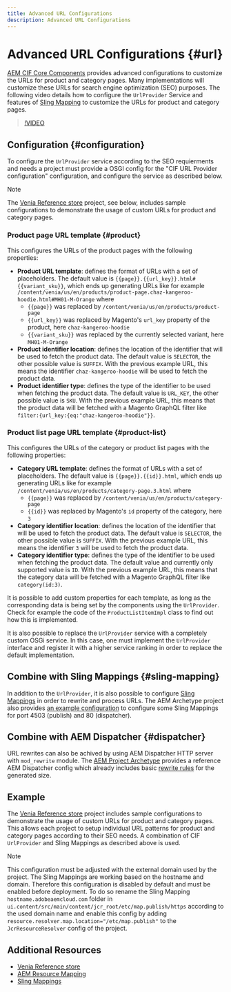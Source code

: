 ```yaml
---
title: Advanced URL Configurations
description: Advanced URL Configurations
---
```


# Advanced URL Configurations {#url}

[AEM CIF Core Components](https://github.com/adobe/aem-core-cif-components) provides advanced configurations to customize the URLs for product and category pages. Many implementations will customize these URLs for search engine optimization (SEO) purposes.  The following video details how to configure the `UrlProvider` Service and features of [Sling Mapping](https://sling.apache.org/documentation/the-sling-engine/mappings-for-resource-resolution.html) to customize the URLs for product and category pages.

>[!VIDEO](https://video.tv.adobe.com/v/34350/?quality=12)

## Configuration {#configuration}

To configure the `UrlProvider` service according to the SEO requierments and needs a project must provide a OSGI config for the "CIF URL Provider configuration" configuration, and configure the service as described below.

>[!NOTE]
>
> The [Venia Reference store](https://github.com/adobe/aem-cif-guides-venia) project, see below, includes sample configurations to demonstrate the usage of custom URLs for product and category pages.

### Product page URL template {#product}

This configures the URLs of the product pages with the following properties:

* **Product URL template**: defines the format of URLs with a set of placeholders. The default value is `{{page}}.{{url_key}}.html#{{variant_sku}}`, which ends up generating URLs like for example `/content/venia/us/en/products/product-page.chaz-kangeroo-hoodie.html#MH01-M-Orange` where
  * `{{page}}` was replaced by `/content/venia/us/en/products/product-page`
  * `{{url_key}}` was replaced by Magento's `url_key` property of the product, here `chaz-kangeroo-hoodie`
  * `{{variant_sku}}` was replaced by the currently selected variant, here `MH01-M-Orange`
* **Product identifier location**: defines the location of the identifier that will be used to fetch the product data. The default value is `SELECTOR`, the other possible value is `SUFFIX`. With the previous example URL, this means the identifier `chaz-kangeroo-hoodie` will be used to fetch the product data.
* **Product identifier type**: defines the type of the identifier to be used when fetching the product data. The default value is `URL_KEY`, the other possible value is `SKU`. With the previous example URL, this means that the product data will be fetched with a Magento GraphQL filter like `filter:{url_key:{eq:"chaz-kangeroo-hoodie"}}`.

### Product list page URL template {#product-list}

This configures the URLs of the category or product list pages with the following properties:

* **Category URL template**: defines the format of URLs with a set of placeholders. The default value is `{{page}}.{{id}}.html`, which ends up generating URLs like for example `/content/venia/us/en/products/category-page.3.html` where
  * `{{page}}` was replaced by `/content/venia/us/en/products/category-page`
  * `{{id}}` was replaced by Magento's `id` property of the category, here `3`
* **Category identifier location**: defines the location of the identifier that will be used to fetch the product data. The default value is `SELECTOR`, the other possible value is `SUFFIX`. With the previous example URL, this means the identifier `3` will be used to fetch the product data.
* **Category identifier type**: defines the type of the identifier to be used when fetching the product data. The default value and currently only supported value is `ID`. With the previous example URL, this means that the category data will be fetched with a Magento GraphQL filter like `category(id:3)`.

It is possible to add custom properties for each template, as long as the corresponding data is being set by the components using the `UrlProvider`. Check for example the code of the `ProductListItemImpl` class to find out how this is implemented.

It is also possible to replace the `UrlProvider` service with a completely custom OSGi service. In this case, one must implement the `UrlProvider` interface and register it with a higher service ranking in order to replace the default implementation.

## Combine with Sling Mappings {#sling-mapping}

In addition to the `UrlProvider`, it is also possible to configure [Sling Mappings](https://sling.apache.org/documentation/the-sling-engine/mappings-for-resource-resolution.html) in order to rewrite and process URLs. The AEM Archetype project also provides [an example configuration](https://github.com/adobe/aem-cif-project-archetype/tree/master/src/main/archetype/samplecontent/src/main/content/jcr_root/etc/map.publish) to configure some Sling Mappings for port 4503 (publish) and 80 (dispatcher).

## Combine with AEM Dispatcher {#dispatcher}

URL rewrites can also be achived by using AEM Dispatcher HTTP server with `mod_rewrite` module. The [AEM Project Archetype](https://github.com/adobe/aem-project-archetype) provides a reference AEM Dispatcher config which already includes basic [rewrite rules](https://github.com/adobe/aem-project-archetype/tree/master/src/main/archetype/dispatcher.cloud) for the generated size.

## Example

The [Venia Reference store](https://github.com/adobe/aem-cif-guides-venia) project includes sample configurations to demonstrate the usage of custom URLs for product and category pages. This allows each project to setup individual URL patterns for product and category pages according to their SEO needs. A combination of CIF `UrlProvider` and Sling Mappings as described above is used.

>[!NOTE]
>
>This configuration must be adjusted with the external domain used by the project. The Sling Mappings are working based on the hostname and domain. Therefore this configuration is disabled by default and must be enabled before deployment. To do so rename the Sling Mapping `hostname.adobeaemcloud.com` folder in `ui.content/src/main/content/jcr_root/etc/map.publish/https` according to the used domain name and enable this config by adding `resource.resolver.map.location="/etc/map.publish"` to the `JcrResourceResolver` config of the project.

## Additional Resources

* [Venia Reference store](https://github.com/adobe/aem-cif-guides-venia)
* [AEM Resource Mapping](https://docs.adobe.com/content/help/en/experience-manager-65/deploying/configuring/resource-mapping.html)
* [Sling Mappings](https://sling.apache.org/documentation/the-sling-engine/mappings-for-resource-resolution.html)
